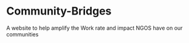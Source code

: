 # Community-Bridges
A website to help amplify the Work rate and impact NGOS have on our communities
